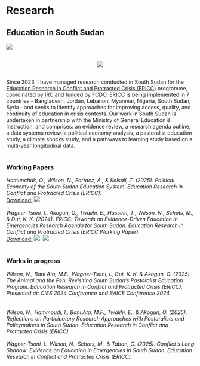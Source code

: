 # Research #
## Education in South Sudan ##
<a href="https://njwsn.github.io/pages/education-south-sudan"> <img src="https://njwsn.github.io/assets/images/education-ss-sd-1344-500.png" style="max-width:100%; height:auto;"/> </a>
<br><br>
<p align="center">
<a href="https://inee.org/data-evidence/ericc"> <img src="https://njwsn.github.io/assets/images/ericc_full2.png" style="max-width:100%; height:auto;"/> </a>
</p><br>
Since 2023, I have managed research conducted in South Sudan for the <a href="https://inee.org/data-evidence/ericc">Education Research in Conflict and Protracted Crisis (ERICC)</a> programme, coordinated by IRC and funded by FCDO. ERICC is being implemented in 7 countries - Bangladesh, Jordan, Lebanon, Myanmar, Nigeria, South Sudan, Syria - and seeks to identify approaches for improving access, quality, and continuity of education in crisis contexts. Our work in South Sudan is undertaken in partnership with the Ministry of General Education & Instruction, and comprises: an evidence review, a research agenda outline, a data systems review, a political economy analysis, a pastoralist education study, a climate shocks study, and a pathways to learning study based on a multi-year longitudinal data. 
<br><br>

### Working Papers ###
_Homunchuk, O., Wilson, N., Fortacz, A., & Kelsall, T. (2025). Political Economy of the South Sudan Education System. Education Research in Conflict and Protracted Crisis (ERICC)._ <br>
<u>Download:</u> [![](https://img.shields.io/badge/figshare-paper-556472?logo=figshare)](https://figshare.com/articles/online_resource/ERICC_Working_Paper_Political_economy_of_education_system_in_coherence_in_South_Sudan/28684181?file=53283110)
<br><br>
_Wagner-Tsoni, I., Akogun, O., Twalihi, E., Hussein, T., Wilson, N., Schots, M., & Dut, K. K. (2024). ERICC: Towards an Evidence-Driven Education in Emergencies Research Agenda for South Sudan. Education Research in Conflict and Protracted Crisis (ERICC Working Paper)._ <br>
<u>Download:</u> [![](https://img.shields.io/badge/figshare-paper-556472?logo=figshare)](https://figshare.com/articles/online_resource/ERICC_Working_Paper_Towards_evidence-driven_education_in_emergencies_ERICC_research_agenda_for_South_Sudan/27105616?file=49412566)&nbsp; 
[![](https://img.shields.io/badge/figshare-brief-556472?logo=figshare)](https://figshare.com/articles/online_resource/ERICC_Technical_Brief_Towards_evidence-driven_education_in_emergencies_ERICC_research_agenda_for_South_Sudan/27139080?file=49643049)
<br><br>

### Works in progress ###
_Wilson, N., Bani Ata, M.F., Wagner-Tsoni, I., Dut, K. K. & Akogun, O. (2025). The Animal and the Pen: Revisiting South Sudan’s Pastoralist Education Program. Education Research in Conflict and Protracted Crisis (ERICC)._<br>
*Presented at: CIES 2024 Conference and BAICE Conference 2024.*  
<br><br>
_Wilson, N., Hammoudi, I., Bani Ata, M.F., Twalihi, E., & Akogun, O. (2025). Reflections on Participatory Research Approaches with Pastoralists and Policymakers in South Sudan. Education Research in Conflict and Protracted Crisis (ERICC)._
<br><br>
_Wagner-Tsoni, I., Wilson, N., Schots, M., & Taban, C. (2025). Conflict's Long Shadow: Evidence on Education in Emergencies in South Sudan. Education Research in Conflict and Protracted Crisis (ERICC)._ 

